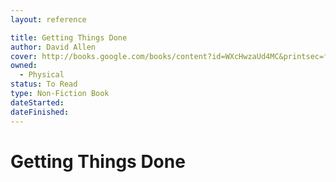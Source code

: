 ```yaml
---
layout: reference

title: Getting Things Done
author: David Allen
cover: http://books.google.com/books/content?id=WXcHwzaUd4MC&printsec=frontcover&img=1&zoom=1&edge=curl&source=gbs_api
owned:
  - Physical
status: To Read
type: Non-Fiction Book
dateStarted:
dateFinished:
---
```

# Getting Things Done
